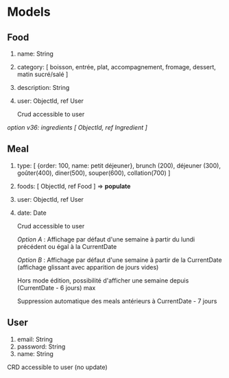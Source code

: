 # Models

<!-- ## Category

1. name: String
1. color: String
   Fixed list - not changeable by user -->

## Food

1. name: String
1. category: [ boisson, entrée, plat, accompagnement, fromage, dessert, matin sucré/salé ]
1. description: String
1. user: ObjectId, ref User

   Crud accessible to user

_option v36: ingredients [ ObjectId, ref Ingredient ]_

<!-- ## MealType

1. name: String
1. timeslot: {}
   timeslot is an object {position: 1, displayVal: 1AM-3AM}

   Crud accessible to user -->

<!-- ## Day

1. number: Number (to order days in a week)
1. name: String
1. meals: [ ObjectId, ref Meal ]

   Fixed - no crud by user -->

## Meal

<!-- 1. mealtype: ObjectId, ref MealType -->

1. type: [ {order: 100, name: petit déjeuner}, brunch (200), déjeuner (300), goûter(400), diner(500), souper(600), collation(700) ]
1. foods: [ ObjectId, ref Food ] => **populate**
1. user: ObjectId, ref User
1. date: Date

   Crud accessible to user

   _Option A_ : Affichage par défaut d'une semaine à partir du lundi précédent ou égal à la CurrentDate

   _Option B_ : Affichage par défaut d'une semaine à partir de la CurrentDate (affichage glissant avec apparition de jours vides)

   Hors mode édition, possibilité d'afficher une semaine depuis (CurrentDate - 6 jours) max

   Suppression automatique des meals antérieurs à CurrentDate - 7 jours

## User

1. email: String
1. password: String
1. name: String
<!-- 1. days: [ ObjectId, ref Day ]
1. foods: [ ObjectId, ref Food ]
1. mealTypes: [ ObjectId, ref MealType ] -->

   CRD accessible to user (no update)
